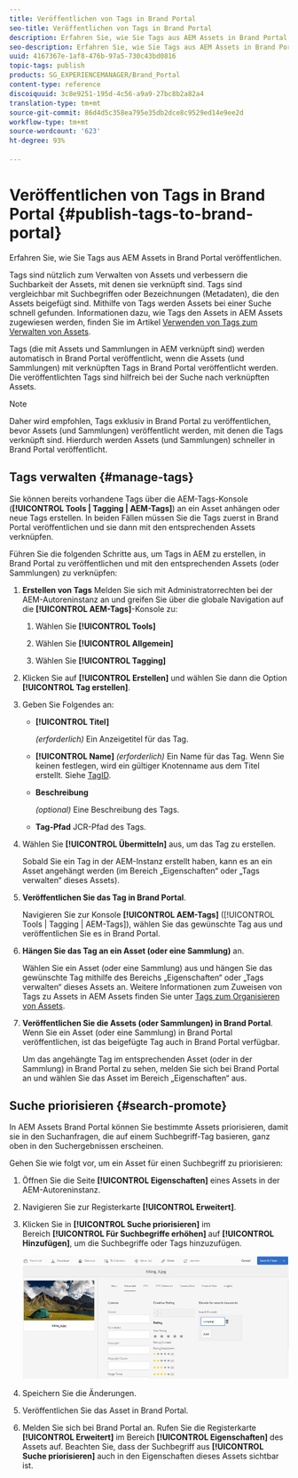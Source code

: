 ```yaml
---
title: Veröffentlichen von Tags in Brand Portal
seo-title: Veröffentlichen von Tags in Brand Portal
description: Erfahren Sie, wie Sie Tags aus AEM Assets in Brand Portal veröffentlichen.
seo-description: Erfahren Sie, wie Sie Tags aus AEM Assets in Brand Portal veröffentlichen.
uuid: 4167367e-1af8-476b-97a5-730c43bd0816
topic-tags: publish
products: SG_EXPERIENCEMANAGER/Brand_Portal
content-type: reference
discoiquuid: 3c8e9251-195d-4c56-a9a9-27bc8b2a82a4
translation-type: tm+mt
source-git-commit: 86d4d5c358ea795e35db2dce8c9529ed14e9ee2d
workflow-type: tm+mt
source-wordcount: '623'
ht-degree: 93%

---
```



# Veröffentlichen von Tags in Brand Portal {#publish-tags-to-brand-portal}

Erfahren Sie, wie Sie Tags aus AEM Assets in Brand Portal veröffentlichen.

Tags sind nützlich zum Verwalten von Assets und verbessern die Suchbarkeit der Assets, mit denen sie verknüpft sind. Tags sind vergleichbar mit Suchbegriffen oder Bezeichnungen (Metadaten), die den Assets beigefügt sind. Mithilfe von Tags werden Assets bei einer Suche schnell gefunden. Informationen dazu, wie Tags den Assets in AEM Assets zugewiesen werden, finden Sie im Artikel [Verwenden von Tags zum Verwalten von Assets](https://helpx.adobe.com/experience-manager/6-5/assets/using/organize-assets.html#Usetagstoorganizeassets).

Tags (die mit Assets und Sammlungen in AEM verknüpft sind) werden automatisch in Brand Portal veröffentlicht, wenn die Assets (und Sammlungen) mit verknüpften Tags in Brand Portal veröffentlicht werden. Die veröffentlichten Tags sind hilfreich bei der Suche nach verknüpften Assets.

>[!NOTE]
>
>Daher wird empfohlen, Tags exklusiv in Brand Portal zu veröffentlichen, bevor Assets (und Sammlungen) veröffentlicht werden, mit denen die Tags verknüpft sind. Hierdurch werden Assets (und Sammlungen) schneller in Brand Portal veröffentlicht.

## Tags verwalten {#manage-tags}

Sie können bereits vorhandene Tags über die AEM-Tags-Konsole (**[!UICONTROL Tools | Tagging | AEM-Tags]**) an ein Asset anhängen oder neue Tags erstellen. In beiden Fällen müssen Sie die Tags zuerst in Brand Portal veröffentlichen und sie dann mit den entsprechenden Assets verknüpfen.

Führen Sie die folgenden Schritte aus, um Tags in AEM zu erstellen, in Brand Portal zu veröffentlichen und mit den entsprechenden Assets (oder Sammlungen) zu verknüpfen:

1. **Erstellen von Tags**
Melden Sie sich mit Administratorrechten bei der AEM-Autoreninstanz an und greifen Sie über die globale Navigation auf die **[!UICONTROL AEM-Tags]**-Konsole zu:

   1. Wählen Sie **[!UICONTROL Tools]**

   1. Wählen Sie **[!UICONTROL Allgemein]**

   1. Wählen Sie **[!UICONTROL Tagging]**

1. Klicken Sie auf **[!UICONTROL Erstellen]** und wählen Sie dann die Option **[!UICONTROL Tag erstellen]**.
1. Geben Sie Folgendes an:

   * **[!UICONTROL Titel]**

      *(erforderlich)* Ein Anzeigetitel für das Tag.
   * **[!UICONTROL Name]**
      *(erforderlich)* Ein Name für das Tag. Wenn Sie keinen festlegen, wird ein gültiger Knotenname aus dem Titel erstellt. Siehe [TagID](https://helpx.adobe.com/experience-manager/6-5/sites/developing/using/framework.html#TagID).
   * **Beschreibung**

      *(optional)* Eine Beschreibung des Tags.
   * **Tag-Pfad** JCR-Pfad des Tags.

1. Wählen Sie **[!UICONTROL Übermitteln]** aus, um das Tag zu erstellen.

   Sobald Sie ein Tag in der AEM-Instanz erstellt haben, kann es an ein Asset angehängt werden (im Bereich „Eigenschaften“ oder „Tags verwalten“ dieses Assets).

1. **Veröffentlichen Sie das Tag in Brand Portal**.

   Navigieren Sie zur Konsole **[!UICONTROL AEM-Tags]** ([!UICONTROL Tools | Tagging | AEM-Tags]), wählen Sie das gewünschte Tag aus und veröffentlichen Sie es in Brand Portal.

1. **Hängen Sie das Tag an ein Asset (oder eine Sammlung)** an.

   Wählen Sie ein Asset (oder eine Sammlung) aus und hängen Sie das gewünschte Tag mithilfe des Bereichs „Eigenschaften“ oder „Tags verwalten“ dieses Assets an. Weitere Informationen zum Zuweisen von Tags zu Assets in AEM Assets finden Sie unter [Tags zum Organisieren von Assets](https://helpx.adobe.com/experience-manager/6-5/assets/using/organize-assets.html#Usetagstoorganizeassets).

1. **Veröffentlichen Sie die Assets (oder Sammlungen) in Brand Portal**.\
   Wenn Sie ein Asset (oder eine Sammlung) in Brand Portal veröffentlichen, ist das beigefügte Tag auch in Brand Portal verfügbar.

   Um das angehängte Tag im entsprechenden Asset (oder in der Sammlung) in Brand Portal zu sehen, melden Sie sich bei Brand Portal an und wählen Sie das Asset im Bereich „Eigenschaften“ aus.

## Suche priorisieren {#search-promote}

In AEM Assets Brand Portal können Sie bestimmte Assets priorisieren, damit sie in den Suchanfragen, die auf einem Suchbegriff-Tag basieren, ganz oben in den Suchergebnissen erscheinen.

Gehen Sie wie folgt vor, um ein Asset für einen Suchbegriff zu priorisieren:

1. Öffnen Sie die Seite **[!UICONTROL Eigenschaften]** eines Assets in der AEM-Autoreninstanz.
1. Navigieren Sie zur Registerkarte **[!UICONTROL Erweitert]**.
1. Klicken Sie in **[!UICONTROL Suche priorisieren]** im Bereich **[!UICONTROL Für Suchbegriffe erhöhen]** auf **[!UICONTROL Hinzufügen]**, um die Suchbegriffe oder Tags hinzuzufügen.

   ![](assets/search-promote.png)

1. Speichern Sie die Änderungen.
1. Veröffentlichen Sie das Asset in Brand Portal.
1. Melden Sie sich bei Brand Portal an. Rufen Sie die Registerkarte **[!UICONTROL Erweitert]** im Bereich **[!UICONTROL Eigenschaften]** des Assets auf.
Beachten Sie, dass der Suchbegriff aus **[!UICONTROL Suche priorisieren]** auch in den Eigenschaften dieses Assets sichtbar ist.
